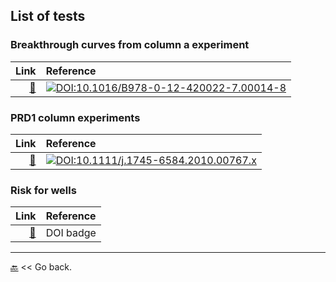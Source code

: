 ## List of tests

### Breakthrough curves from column a experiment

| Link | Reference |
|--:|:-|
|[&#128208;](https://edsaac.github.io/VirusTransport_RxSandbox/test/breakthroughCol.) | [![DOI:10.1016/B978-0-12-420022-7.00014-8](https://zenodo.org/badge/DOI/10.1016/B978-0-12-420022-7.00014-8.svg)](https://linkinghub.elsevier.com/retrieve/pii/B9780124200227000148) |

### PRD1 column experiments

| Link | Reference |
|--:|:-|
| [&#128208;](https://edsaac.github.io/VirusTransport_RxSandbox/) | [![DOI:10.1111/j.1745-6584.2010.00767.x](https://zenodo.org/badge/DOI/10.1111/j.1745-6584.2010.00767.x.svg)](https://doi.org/10.1111/j.1745-6584.2010.00767.x) |

### Risk for wells
| Link | Reference |
|--:|:-|
|[&#128208;](https://edsaac.github.io/VirusTransport_RxSandbox/) | DOI badge|

***

[&#128281;](https://edsaac.github.io/VirusTransport_RxSandbox/) << Go back.